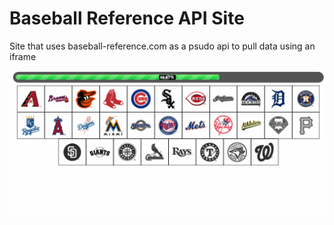 # Baseball Reference API Site

Site that uses baseball-reference.com as a psudo api to pull data using an iframe

![screenshot gif](https://raw.githubusercontent.com/jcmitch/brApi/master/wiki/wins.gif)
